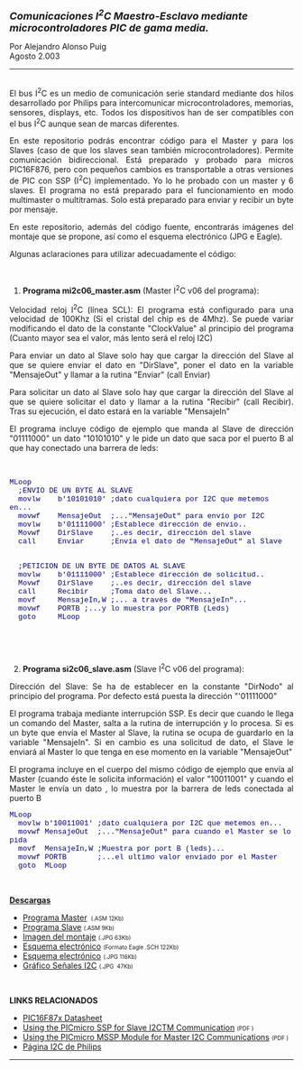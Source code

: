 <html>

<head>
<meta http-equiv="Content-Language" content="es">
<meta name="GENERATOR" content="Microsoft FrontPage 4.0">
<meta name="ProgId" content="FrontPage.Editor.Document">
</head>


<font size="4"><b><i>Comunicaciones I<sup>2</sup>C
      Maestro-Esclavo mediante microcontroladores PIC de gama media.&nbsp;</i></b></font>
      <p>Por Alejandro Alonso Puig<br>
      Agosto 2.003<br>
 <hr>
<p align="justify"><br>
El bus I<sup>2</sup>C es un medio de comunicación serie standard mediante dos hilos
desarrollado por Philips para
intercomunicar microcontroladores, memorias, sensores, displays, etc. Todos los
dispositivos han de ser compatibles con el bus I<sup>2</sup>C aunque sean de marcas
diferentes. 
<p align="justify">En este repositorio podrás encontrar código para el Master y para los Slaves
(caso de que los slaves sean también microcontroladores). Permite comunicación
bidireccional. Está preparado y probado para micros PIC16F876, pero con
pequeños cambios es transportable a otras versiones de PIC con SSP (I<sup>2</sup>C)
implementado. Yo lo he probado con un master y 6 slaves. El programa no está
preparado para el funcionamiento en modo multimaster o multitramas. Solo está
preparado para enviar y recibir un byte por mensaje.</p>
<p align="justify">En este repositorio, además del código fuente, encontrarás imágenes del montaje 
que se propone, así como el esquema electrónico (JPG e Eagle).</p>
<p align="justify">Algunas aclaraciones para utilizar adecuadamente el código:</p>
<p align="justify">&nbsp;</p>
<ol>
  <li>
    <p align="justify"><b>Programa mi2c06_master.asm</b> (Master I<sup>2</sup>C v06 del programa):</li>
</ol>
  <p align="justify">Velocidad reloj I<sup>2</sup>C (línea SCL): El programa está configurado para una
  velocidad de 100Khz (Si el cristal del chip es de 4Mhz). Se puede variar
  modificando el dato de la constante &quot;ClockValue&quot; al principio del
  programa (Cuanto mayor sea el valor, más lento será el reloj I2C)</p>
  <p align="justify">Para enviar un dato al Slave solo hay que cargar la dirección del Slave al
  que se quiere enviar el dato en &quot;DirSlave&quot;, poner el dato en la
  variable &quot;MensajeOut&quot; y llamar a la rutina &quot;Enviar&quot; (call
  Enviar)</p>
  <p align="justify">Para solicitar un dato al Slave solo hay que cargar la dirección del Slave
  al que se quiere solicitar el dato y llamar a la rutina &quot;Recibir&quot;
  (call Recibir). Tras su ejecución, el dato estará en la variable
  &quot;MensajeIn&quot;</p>
  <p align="justify">El programa incluye código de ejemplo que manda al Slave de dirección
  &quot;01111000&quot; un dato &quot;10101010&quot; y le pide un dato que saca
  por el puerto B al que hay conectado una barrera de leds:</p>
  <p align="justify">&nbsp;</p>
  <p><font face="Courier New" color="#000080" size="2">MLoop<br>
  &nbsp; ;ENVIO DE UN BYTE AL SLAVE<br>
  &nbsp; movlw&nbsp;&nbsp;&nbsp; b'10101010' ;dato cualquiera por
  I2C que metemos en...<br>
  &nbsp; movwf &nbsp;&nbsp; MensajeOut&nbsp; ;...&quot;MensajeOut&quot;
  para envío por I2C<br>
  &nbsp; movlw &nbsp;&nbsp; b'01111000' ;Establece dirección de
  envío..<br>
  &nbsp; Movwf &nbsp;&nbsp; DirSlave &nbsp;&nbsp; ;..es decir,
  dirección del slave<br>
  &nbsp; call &nbsp;&nbsp;&nbsp; Enviar &nbsp;&nbsp;&nbsp;&nbsp; ;Envía
  el dato de &quot;MensajeOut&quot; al Slave<br><br>

  &nbsp; ;PETICION DE UN BYTE DE DATOS AL SLAVE<br>
  &nbsp; movlw &nbsp;&nbsp; b'01111000' ;Establece dirección de
  solicitud..<br>
  &nbsp; Movwf &nbsp;&nbsp; DirSlave &nbsp;&nbsp; ;..es decir,
  dirección del slave<br>
  &nbsp; call &nbsp;&nbsp;&nbsp; Recibir &nbsp;&nbsp;&nbsp; ;Toma
  dato del Slave...<br>
  &nbsp; movf &nbsp;&nbsp;&nbsp; MensajeIn,W ;... a través de &quot;MensajeIn&quot;...<br>
  &nbsp; movwf &nbsp;&nbsp; PORTB ;...y lo muestra por
  PORTB (Leds)<br>
  &nbsp; goto &nbsp;&nbsp;&nbsp; MLoop</font></p>

<font SIZE="2">
<p>&nbsp;</p>
<p>&nbsp;</p>
</font>
<ol start="2">
  <li><b>Programa si2c06_slave.asm</b> (Slave I<sup>2</sup>C v06 del programa):</li>
</ol>
  <p align="justify">Dirección del Slave: Se ha de establecer en la constante
  &quot;DirNodo&quot; al principio del programa. Por defecto está puesta la
  dirección &quot;'01111000&quot;</p>
  <p align="justify">El programa trabaja mediante interrupción SSP. Es decir que cuando le
  llega un comando del Master, salta a la rutina de interrupción y lo procesa.
  Si es un byte que envía el Master al Slave, la rutina se ocupa de guardarlo
  en la variable &quot;MensajeIn&quot;. Si en cambio es una solicitud de dato,
  el Slave le enviará al Master lo que tenga en ese momento en la variable
  &quot;MensajeOut&quot;</p>
  <p align="justify">El programa incluye en el cuerpo del mismo código de ejemplo que envía al
  Master (cuando éste le solicita información) el valor &quot;10011001&quot; y
  cuando el Master le envía un dato , lo muestra por la barrera de leds
  conectada al puerto B</p>

  <p><font face="Courier New" color="#000080" size="2">MLoop<br>
  &nbsp; movlw b'10011001' ;dato cualquiera por I2C que metemos
  en...<br>
  &nbsp; movwf MensajeOut&nbsp; ;...&quot;MensajeOut&quot; para
  cuando el Master se lo pida<br>
  &nbsp; movf&nbsp; MensajeIn,W ;Muestra por port B (leds)...<br>
  &nbsp; movwf PORTB &nbsp;&nbsp;&nbsp;&nbsp;&nbsp; ;...el ultimo
  valor enviado por el Master<br>
  &nbsp; goto&nbsp; MLoop</font></p>

  <p>&nbsp;</p>
  <p><b><u>Descargas</u></b></p>
<ul>
  <li><a href="mi2c06_master.asm" target="_blank">Programa
  Master</a>&nbsp;<font size="1"> (.ASM 12Kb)</font></li>
  <li><a href="si2c06_slave.asm" target="_blank">Programa Slave</a> <font size="1">(.ASM
    9Kb)</font></li>
  <li><a href="i2cBoard.jpg" target="_blank">Imagen del montaje</a> <font size="1">(.JPG
    63Kb)&nbsp;</font></li>
  <li><a href="I2CMaster-Slave.sch" target="_blank">Esquema electrónico</a> <font size="1">(Formato
    Eagle .SCH 122Kb)</font></li>
  <li><a href="i2cSch.jpg" target="_blank">Esquema electrónico</a> <font size="1">(.JPG
    116Kb)</font></li>
  <li><a href="i2cSignal.jpg" target="_blank">Gráfico Señales I2C</a> <font size="1">(.JPG&nbsp;
    47Kb)</font></li>
</ul>
  <p>&nbsp;</p>
  <p><b>LINKS RELACIONADOS</b></p>
  <ul>
    <li><a href="http://www.microchip.com/1010/pline/picmicro/category/embctrl/14kbytes/devices/16f876/index.htm" target="_blank">PIC16F87x
      Datasheet</a></li>
    <li><a href="http://www.microchip.com/download/appnote/pic16/00734a.pdf" target="_blank">Using
      the PICmicro SSP for Slave I2CTM Communication</a>  <font size="1">(PDF )</font></li>
    <li><a href="http://www.microchip.com/download/appnote/pic16/00735a.pdf" target="_blank">Using
      the PICmicro MSSP Module for Master I2C Communications</a><a href="http://www.microchip.com/download/appnote/pic16/00734a.pdf" target="_blank"></a>
      <font size="1">(PDF )</font></li>
    <li><a href="http://www.semiconductors.philips.com/buses/i2c/" target="_blank">Página
      I2C de Philips</a></li>
  </ul>

<hr>


</body>

</html>
